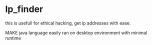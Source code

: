 # Ip_finder
this is usefull for ethical hacking, get ip addresses with ease.

MAKE
java language easily ran on desktop environment with minimal runtime
